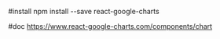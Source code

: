 #install
npm install --save react-google-charts

#doc
https://www.react-google-charts.com/components/chart